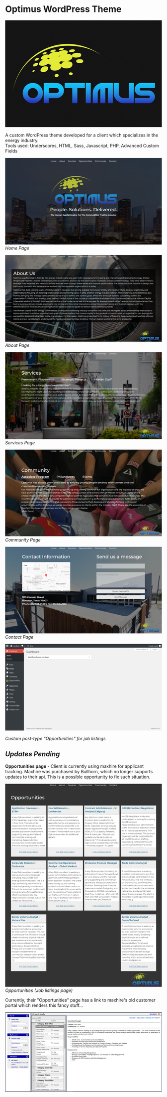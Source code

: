 
# Optimus WordPress Theme

![optimus theme screenshot.png](./screenshot.png)

A custom WordPress theme developed for a client which specializes in the energy industry.  
Tools used:
Underscores, HTML, Sass, Javascript, PHP, Advanced Custom Fields  

![screenshot of wp dashboard](./img/screenshots/OptimusHome.png)
*Home Page*

![screenshot of About Page](./img/screenshots/about.png)
*About Page*

![screenshot of Services Page](./img/screenshots/services.png)
*Services Page*

![screenshot of Community Page](./img/screenshots/community.png)
*Community Page*


![screenshot of Contact Page](./img/screenshots/contact.png)
*Contact Page*

![screenshot of wp dashboard](./img/screenshots/dashboard.png)

*Custom post-type "Opportunities" for job listings*  

*Updates Pending*
---
**Opportunities page** -
Client is currently using maxhire for applicant tracking. Maxhire was purchased by Bullhorn, which no longer supports updates to their api. This is a possible opportunity to fix such situation.

![screenshot of Opportunities Page](./img/screenshots/opportunities.png)
*Opportunities (Job listings page)*

Currently, their "Opportunities" page has a link to maxhire's old customer portal which renders this fancy stuff...

![screenshot of Opportunities Page](./img/screenshots/old_ops.png)